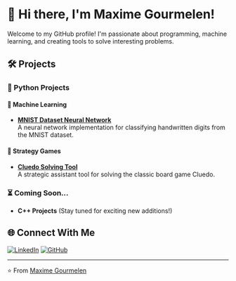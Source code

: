 # 👋 Hi there, I'm Maxime Gourmelen!

Welcome to my GitHub profile! I'm passionate about programming, machine learning, and creating tools to solve interesting problems.

## 🛠️ Projects

### 🐍 Python Projects

#### 🤖 Machine Learning
- **[MNIST Dataset Neural Network](https://github.com/maximegourmelen/MNIST-neural-network)**  
  A neural network implementation for classifying handwritten digits from the MNIST dataset.

#### 🎲 Strategy Games
- **[Cluedo Solving Tool](https://github.com/maximegourmelen/board-game-solver-cluedo)**  
  A strategic assistant tool for solving the classic board game Cluedo.

### ⏳ Coming Soon...
- **C++ Projects** (Stay tuned for exciting new additions!)

## 🌐 Connect With Me

[![LinkedIn](https://img.shields.io/badge/LinkedIn-0077B5?style=for-the-badge&logo=linkedin&logoColor=white)](https://linkedin.com/in/maxjg)
[![GitHub](https://img.shields.io/badge/GitHub-100000?style=for-the-badge&logo=github&logoColor=white)](https://github.com/maximegourmelen)

---

⭐ From [Maxime Gourmelen](https://github.com/maximegourmelen)

